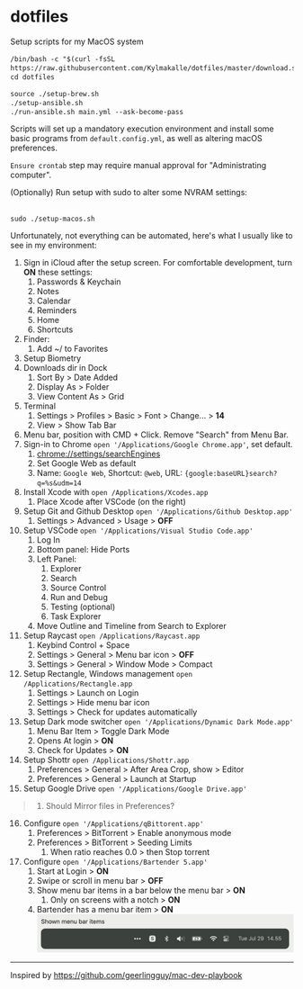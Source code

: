 # dotfiles

Setup scripts for my MacOS system

```shell
/bin/bash -c "$(curl -fsSL https://raw.githubusercontent.com/Kylmakalle/dotfiles/master/download.sh)"; cd dotfiles
```

```shell
source ./setup-brew.sh
./setup-ansible.sh
./run-ansible.sh main.yml --ask-become-pass
```

Scripts will set up a mandatory execution environment and install some basic programs from `default.config.yml`, as well as altering macOS preferences.

`Ensure crontab` step may require manual approval for "Administrating computer".

(Optionally) Run setup with sudo to alter some NVRAM settings:

```shell

sudo ./setup-macos.sh
```

Unfortunately, not everything can be automated, here's what I usually like to see in my environment:

1. Sign in iCloud after the setup screen. For comfortable development, turn **ON** these settings:
   1. Passwords & Keychain
   2. Notes
   3. Calendar
   4. Reminders
   5. Home
   6. Shortcuts
2. Finder:
   1. Add ~/ to Favorites
3. Setup Biometry
4. Downloads dir in Dock
   1. Sort By > Date Added
   2. Display As > Folder
   3. View Content As > Grid
5. Terminal
   1. Settings > Profiles > Basic > Font > Change... > **14**
   2. View > Show Tab Bar
6. Menu bar, position with CMD + Click. Remove "Search" from Menu Bar.
7. Sign-in to Chrome `open '/Applications/Google Chrome.app'`, set default.
   1. [chrome://settings/searchEngines](chrome://settings/searchEngines)
   2. Set Google Web as default
   3. Name: `Google Web`, Shortcut: `@web`, URL: `{google:baseURL}search?q=%s&udm=14`
8. Install Xcode with `open /Applications/Xcodes.app`
   1. Place Xcode after VSCode (on the right)
9. Setup Git and Github Desktop `open '/Applications/Github Desktop.app'`
   1. Settings > Advanced > Usage > **OFF**
10. Setup VSCode `open '/Applications/Visual Studio Code.app'`
      1. Log In
      2. Bottom panel: Hide Ports
      3. Left Panel:
         1. Explorer
         2. Search
         3. Source Control
         4. Run and Debug
         5. Testing (optional)
         6. Task Explorer
      4. Move Outline and Timeline from Search to Explorer
11. Setup Raycast `open /Applications/Raycast.app`
      1. Keybind Control + Space
      2. Settings > General > Menu bar icon > **OFF**
      3. Settings > General > Window Mode > Compact
12. Setup Rectangle, Windows management `open /Applications/Rectangle.app`
    1. Settings > Launch on Login
    2. Settings > Hide menu bar icon
    3. Settings > Check for updates automatically
13. Setup Dark mode switcher `open '/Applications/Dynamic Dark Mode.app'`
    1. Menu Bar Item > Toggle Dark Mode
    2. Opens At login > **ON**
    3. Check for Updates > **ON**
14. Setup Shottr `open /Applications/Shottr.app`
    1. Preferences > General > After Area Crop, show > Editor
    2. Preferences > General > Launch at Startup
15. Setup Google Drive `open '/Applications/Google Drive.app'`
   >
   > 1. Should Mirror files in Preferences?
16. Configure `open '/Applications/qBittorent.app'`
    1. Preferences > BitTorrent > Enable anonymous mode
    2. Preferences > BitTorrent > Seeding Limits
        1. When ratio reaches 0.0 > then Stop torrent
17. Configure `open '/Applications/Bartender 5.app'`
    1. Start at Login > **ON**
    2. Swipe or scroll in menu bar > **OFF**
    3. Show menu bar items in a bar below the menu bar > **ON**
       1. Only on screens with a notch > **ON**
    4. Bartender has a menu bar item > **ON**
    ![](img/image.png)

---

Inspired by <https://github.com/geerlingguy/mac-dev-playbook>
